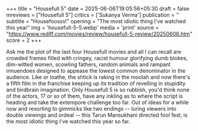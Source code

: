 +++
title = "Housefull 5"
date = 2025-06-06T19:05:56+05:30
draft = false
mreviews = ["Housefull 5"]
critics = ['Sukanya Verma']
publication = ''
subtitle = "Housefoosss!"
opening = "The most idiotic thing I've watched this year"
img = 'housefull-5-5.webp'
media = 'print'
source = "https://www.rediff.com/movies/review/housefull-5-review/20250606.htm"
score = 2
+++

Ask me the plot of the last four Housefull movies and all I can recall are crowded frames filled with cringey, racist humour glorifying dumb blokes, dim-witted women, scowling fathers, random animals and rampant innuendoes designed to appease the lowest common denominator in the audience. Like or loathe, the shtick is raking in the moolah and now there's a fifth film in the franchise keeping up its tradition of revelling in stupidity and birdbrain imagination. Only Housefull 5 is so rubbish, you'd think none of the actors, 17 or so of them, have any inkling as to where the script is heading and take the extempore challenge too far. Out of ideas for a while now and resorting to gimmicks like two endings -- luring viewers into double viewings and ordeal -- this Tarun Mansukhani directed fool fest, is the most idiotic thing I've watched this year so far.
